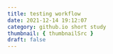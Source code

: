 ```yaml
---
title: testing workflow
date: 2021-12-14 19:12:07
category: github.io short study
thumbnail: { thumbnailSrc }
draft: false
---
```


